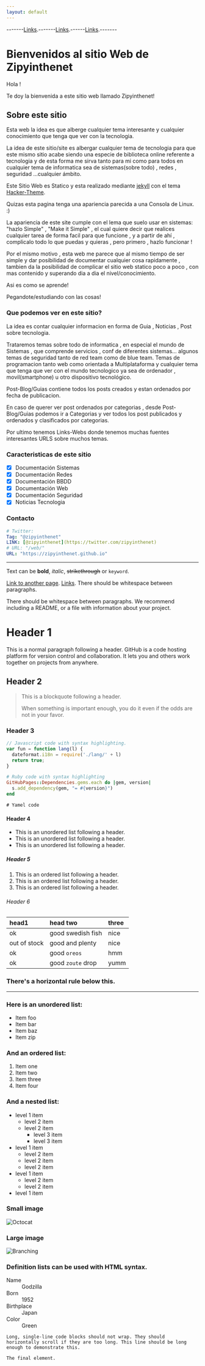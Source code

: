 ```yaml
---
layout: default
---
```

-------[Links](./links.html).-------[Links](./links.html).------[Links](./links.html).-------
# Bienvenidos al sitio Web de Zipyinthenet 

Hola !

Te doy la bienvenida a este sitio web llamado Zipyinthenet!

## Sobre este sitio

Esta web la idea es que alberge cualquier tema interesante y cualquier conocimiento que tenga que ver con la tecnologia.

La idea de este sitio/site es albergar cualquier tema de tecnologia para que este mismo sitio acabe siendo una especie de biblioteca online referente a tecnologia y de esta forma me sirva tanto para mi como para todos en cualquier tema de informatica sea de sistemas(sobre todo) , redes , seguridad ...cualquier ámbito.

Este Sitio Web es Statico y esta realizado mediante [jekyll](https://github.com/jekyll/jekyll) con el tema [Hacker-Theme](https://github.com/pages-themes/hacker).

Quizas esta pagina tenga una apariencia parecida a una Consola de Linux. :)

La apariencia de este site cumple con el lema que suelo usar en sistemas: "hazlo Simple" , "Make it Simple" , el cual quiere decir que realices cualquier tarea de forma facil para que funcione , y a partir de ahí , complicalo todo lo que puedas y quieras , pero primero , hazlo funcionar ! 

Por el mismo motivo , esta web me parece que al mismo tiempo de ser simple y dar posibilidad de documentar cualquier cosa rapidamente , tambien da la posibilidad de complicar el sitio web statico poco a poco , con mas contenido y superando dia a dia el nivel/conocimiento. 

Asi es como se aprende!

Pegandote/estudiando con las cosas!

### Que podemos ver en este sitio? 

La idea es contar cualquier informacion en forma de Guia , Noticias , Post sobre tecnologia.

Trataremos temas sobre todo de informatica , en especial el mundo de Sistemas , que comprende servicios , conf de diferentes sistemas... algunos temas de seguridad tanto de red team como de blue team. Temas de programacion tanto web como orientada a Multiplataforma y cualquier tema que tenga que ver con el mundo tecnologico ya sea de ordenador , movil(smartphone) u otro dispositivo tecnológico.

Post-Blog/Guias contiene todos los posts creados y estan ordenados por fecha de publicacion. 

En caso de querer ver post ordenados por categorias , desde Post-Blog/Guias podemos ir a Categorias y ver todos los post publicados y ordenados y clasificados por categorias.

Por ultimo tenemos Links-Webs donde tenemos muchas fuentes interesantes URLS sobre muchos temas.

### Caracteristicas de este sitio

- [x] Documentación Sistemas
- [x] Documentación Redes
- [x] Documentación BBDD
- [x] Documentación Web
- [x] Documentación Seguridad
- [x] Noticias Tecnologia

### Contacto

~~~ yml
# Twitter:
Tag: "@zipyinthenet"
LINK: [@zipyinthenet](https://twitter.com/zipyinthenet)
# URL: "/web/"
URL: "https://zipyinthenet.github.io"
~~~


-----------------------------------------------------------------------------

Text can be **bold**, _italic_, ~~strikethrough~~ or `keyword`.

[Link to another page](./another-page.html).
[Links](./links.html).
There should be whitespace between paragraphs.

There should be whitespace between paragraphs. We recommend including a README, or a file with information about your project.

# Header 1

This is a normal paragraph following a header. GitHub is a code hosting platform for version control and collaboration. It lets you and others work together on projects from anywhere.

## Header 2

> This is a blockquote following a header.
>
> When something is important enough, you do it even if the odds are not in your favor.

### Header 3

```js
// Javascript code with syntax highlighting.
var fun = function lang(l) {
  dateformat.i18n = require('./lang/' + l)
  return true;
}
```

```ruby
# Ruby code with syntax highlighting
GitHubPages::Dependencies.gems.each do |gem, version|
  s.add_dependency(gem, "= #{version}")
end
```

```
# Yamel code
```

#### Header 4

*   This is an unordered list following a header.
*   This is an unordered list following a header.
*   This is an unordered list following a header.

##### Header 5

1.  This is an ordered list following a header.
2.  This is an ordered list following a header.
3.  This is an ordered list following a header.

###### Header 6

| head1        | head two          | three |
|:-------------|:------------------|:------|
| ok           | good swedish fish | nice  |
| out of stock | good and plenty   | nice  |
| ok           | good `oreos`      | hmm   |
| ok           | good `zoute` drop | yumm  |

### There's a horizontal rule below this.

* * *

### Here is an unordered list:

*   Item foo
*   Item bar
*   Item baz
*   Item zip

### And an ordered list:

1.  Item one
1.  Item two
1.  Item three
1.  Item four

### And a nested list:

- level 1 item
  - level 2 item
  - level 2 item
    - level 3 item
    - level 3 item
- level 1 item
  - level 2 item
  - level 2 item
  - level 2 item
- level 1 item
  - level 2 item
  - level 2 item
- level 1 item

### Small image

![Octocat](https://github.githubassets.com/images/icons/emoji/octocat.png)

### Large image

![Branching](https://guides.github.com/activities/hello-world/branching.png)


### Definition lists can be used with HTML syntax.

<dl>
<dt>Name</dt>
<dd>Godzilla</dd>
<dt>Born</dt>
<dd>1952</dd>
<dt>Birthplace</dt>
<dd>Japan</dd>
<dt>Color</dt>
<dd>Green</dd>
</dl>

```
Long, single-line code blocks should not wrap. They should horizontally scroll if they are too long. This line should be long enough to demonstrate this.
```

```
The final element.
```
